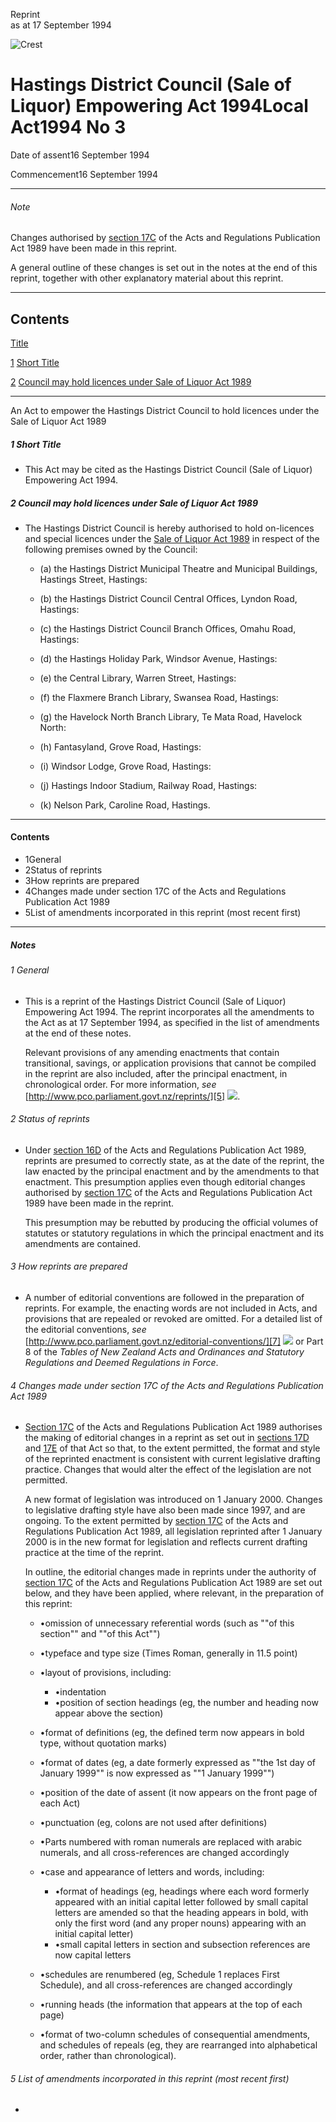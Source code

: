 Reprint  
as at 17 September 1994

![Crest](/images/leg-crest.jpg)

# Hastings District Council (Sale of Liquor) Empowering Act 1994Local Act1994 No 3

Date of assent16 September 1994

Commencement16 September 1994

---

###### Note

Changes authorised by [section 17C][0] of the Acts and Regulations Publication Act 1989 have been made in this reprint.

A general outline of these changes is set out in the notes at the end of this reprint, together with other explanatory material about this reprint.

---

## Contents

[Title][1]

[1][2] [Short Title][2]

[2][3] [Council may hold licences under Sale of Liquor Act 1989][3]

---

An Act to empower the Hastings District Council to hold licences under the Sale of Liquor Act 1989

##### 1 Short Title
    
*   This Act may be cited as the Hastings District Council (Sale of Liquor) Empowering Act 1994\.

##### 2 Council may hold licences under Sale of Liquor Act 1989
    
*   The Hastings District Council is hereby authorised to hold on-licences and special licences under the [Sale of Liquor Act 1989][4] in respect of the following premises owned by the Council:
        
    *   (a) the Hastings District Municipal Theatre and Municipal Buildings, Hastings Street, Hastings:
    
    *   (b) the Hastings District Council Central Offices, Lyndon Road, Hastings:
    
    *   (c) the Hastings District Council Branch Offices, Omahu Road, Hastings:
    
    *   (d) the Hastings Holiday Park, Windsor Avenue, Hastings:
    
    *   (e) the Central Library, Warren Street, Hastings:
    
    *   (f) the Flaxmere Branch Library, Swansea Road, Hastings:
    
    *   (g) the Havelock North Branch Library, Te Mata Road, Havelock North:
    
    *   (h) Fantasyland, Grove Road, Hastings:
    
    *   (i) Windsor Lodge, Grove Road, Hastings:
    
    *   (j) Hastings Indoor Stadium, Railway Road, Hastings:
    
    *   (k) Nelson Park, Caroline Road, Hastings.
    
    

---

#### Contents
    
*   1General
*   2Status of reprints
*   3How reprints are prepared
*   4Changes made under section 17C of the Acts and Regulations Publication Act 1989
*   5List of amendments incorporated in this reprint (most recent first)

---

##### Notes

###### 1 General
    
*   This is a reprint of the Hastings District Council (Sale of Liquor) Empowering Act 1994\. The reprint incorporates all the amendments to the Act as at 17 September 1994, as specified in the list of amendments at the end of these notes.
    
    Relevant provisions of any amending enactments that contain transitional, savings, or application provisions that cannot be compiled in the reprint are also included, after the principal enactment, in chronological order. For more information, _see_ [http://www.pco.parliament.govt.nz/reprints/][5] ![](/images/external_link.gif).

###### 2 Status of reprints
    
*   Under [section 16D][6] of the Acts and Regulations Publication Act 1989, reprints are presumed to correctly state, as at the date of the reprint, the law enacted by the principal enactment and by the amendments to that enactment. This presumption applies even though editorial changes authorised by [section 17C][0] of the Acts and Regulations Publication Act 1989 have been made in the reprint.
    
    This presumption may be rebutted by producing the official volumes of statutes or statutory regulations in which the principal enactment and its amendments are contained.

###### 3 How reprints are prepared
    
*   A number of editorial conventions are followed in the preparation of reprints. For example, the enacting words are not included in Acts, and provisions that are repealed or revoked are omitted. For a detailed list of the editorial conventions, _see_ [http://www.pco.parliament.govt.nz/editorial-conventions/][7] ![](/images/external_link.gif) or Part 8 of the _Tables of New Zealand Acts and Ordinances and Statutory Regulations and Deemed Regulations in Force_.

###### 4 Changes made under section 17C of the Acts and Regulations Publication Act 1989
    
*   [Section 17C][0] of the Acts and Regulations Publication Act 1989 authorises the making of editorial changes in a reprint as set out in [sections 17D][8] and [17E][9] of that Act so that, to the extent permitted, the format and style of the reprinted enactment is consistent with current legislative drafting practice. Changes that would alter the effect of the legislation are not permitted.
    
    A new format of legislation was introduced on 1 January 2000\. Changes to legislative drafting style have also been made since 1997, and are ongoing. To the extent permitted by [section 17C][0] of the Acts and Regulations Publication Act 1989, all legislation reprinted after 1 January 2000 is in the new format for legislation and reflects current drafting practice at the time of the reprint.
    
    In outline, the editorial changes made in reprints under the authority of [section 17C][0] of the Acts and Regulations Publication Act 1989 are set out below, and they have been applied, where relevant, in the preparation of this reprint:
        
    *   •omission of unnecessary referential words (such as ""of this section"" and ""of this Act"")
    *   •typeface and type size (Times Roman, generally in 11.5 point)
    *   •layout of provisions, including:
            
        *   •indentation
        *   •position of section headings (eg, the number and heading now appear above the section)
        
    *   •format of definitions (eg, the defined term now appears in bold type, without quotation marks)
    *   •format of dates (eg, a date formerly expressed as ""the 1st day of January 1999"" is now expressed as ""1 January 1999"")
    *   •position of the date of assent (it now appears on the front page of each Act)
    *   •punctuation (eg, colons are not used after definitions)
    *   •Parts numbered with roman numerals are replaced with arabic numerals, and all cross-references are changed accordingly
    *   •case and appearance of letters and words, including:
            
        *   •format of headings (eg, headings where each word formerly appeared with an initial capital letter followed by small capital letters are amended so that the heading appears in bold, with only the first word (and any proper nouns) appearing with an initial capital letter)
        *   •small capital letters in section and subsection references are now capital letters
        
    *   •schedules are renumbered (eg, Schedule 1 replaces First Schedule), and all cross-references are changed accordingly
    *   •running heads (the information that appears at the top of each page)
    *   •format of two-column schedules of consequential amendments, and schedules of repeals (eg, they are rearranged into alphabetical order, rather than chronological).
    
    

###### 5 List of amendments incorporated in this reprint (most recent first)
    
*   



[0]: http://www.legislation.govt.nz/act/local/1994/0003/latest/link.aspx?id=DLM195466
[1]: http://www.legislation.govt.nz/act/local/1994/0003/latest/whole.html#DLM81975
[2]: http://www.legislation.govt.nz/act/local/1994/0003/latest/whole.html#DLM81977
[3]: http://www.legislation.govt.nz/act/local/1994/0003/latest/whole.html#DLM81978
[4]: http://www.legislation.govt.nz/act/local/1994/0003/latest/link.aspx?id=DLM165115
[5]: http://www.pco.parliament.govt.nz/reprints/
[6]: http://www.legislation.govt.nz/act/local/1994/0003/latest/link.aspx?id=DLM195439
[7]: http://www.pco.parliament.govt.nz/editorial-conventions/
[8]: http://www.legislation.govt.nz/act/local/1994/0003/latest/link.aspx?id=DLM195468
[9]: http://www.legislation.govt.nz/act/local/1994/0003/latest/link.aspx?id=DLM195470